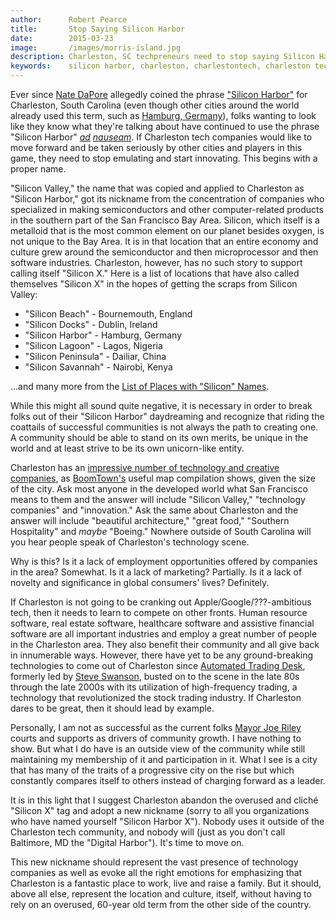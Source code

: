 ```yaml
---
author:      Robert Pearce
title:       Stop Saying Silicon Harbor
date:        2015-03-23
image:       /images/morris-island.jpg
description: Charleston, SC techpreneurs need to stop saying Silicon Harbor.
keywords:    silicon harbor, charleston, charlestontech, charleston tech, south carolina tech
---
```


Ever since [Nate DaPore](https://twitter.com/natedapore) allegedly coined the phrase ["Silicon Harbor"](http://charlestonmag.com/features/the_rise_of_silicon_harbor) for Charleston, South Carolina (even though other cities around the world already used this term, such as [Hamburg, Germany](https://twitter.com/siliconharbor)), folks wanting to look like they know what they're talking about have continued to use the phrase "Silicon Harbor" _[ad](http://www.fastcompany.com/1839445/introducing-silicon-harbor-charleston-sc-home-twitpic-and-amazons-createspace) [nauseam](http://www.charlestoncitypaper.com/charleston/silicon-harbor-is-becoming-a-major-player-in-the-nations-tech-scene/Content?oid=4604950)_. If Charleston tech companies would like to move forward and be taken seriously by other cities and players in this game, they need to stop emulating and start innovating. This begins with a proper name.

"Silicon Valley," the name that was copied and applied to Charleston as "Silicon Harbor," got its nickname from the concentration of companies who specialized in making semiconductors and other computer-related products in the southern part of the San Francisco Bay Area. Silicon, which itself is a metalloid that is the most common element on our planet besides oxygen, is not unique to the Bay Area. It is in that location that an entire economy and culture grew around the semiconductor and then microprocessor and then software industries. Charleston, however, has no such story to support calling itself "Silicon X." Here is a list of locations that have also called themselves "Silicon X" in the hopes of getting the scraps from Silicon Valley:

* "Silicon Beach" - Bournemouth, England
* "Silicon Docks" - Dublin, Ireland
* "Silicon Harbor" - Hamburg, Germany
* "Silicon Lagoon" - Lagos, Nigeria
* "Silicon Peninsula" - Dailiar, China
* "Silicon Savannah" - Nairobi, Kenya

...and many more from the [List of Places with "Silicon" Names](http://en.wikipedia.org/wiki/List_of_places_with_%22Silicon%22_names).

While this might all sound quite negative, it is necessary in order to break folks out of their "Silicon Harbor" daydreaming and recognize that riding the coattails of successful communities is not always the path to creating one. A community should be able to stand on its own merits, be unique in the world and at least strive to be its own unicorn-like entity.

Charleston has an [impressive number of technology and creative companies](http://boomtownroi.com/chstechmap), as [BoomTown's](http://boomtownroi.com) useful map compilation shows, given the size of the city. Ask most anyone in the developed world what San Francisco means to them and the answer will include "Silicon Valley," "technology companies" and "innovation." Ask the same about Charleston and the answer will include "beautiful architecture," "great food," "Southern Hospitality" and _maybe_ "Boeing." Nowhere outside of South Carolina will you hear people speak of Charleston's technology scene.

Why is this? Is it a lack of employment opportunities offered by companies in the area? Somewhat. Is it a lack of marketing? Partially. Is it a lack of novelty and significance in global consumers' lives? Definitely.

If Charleston is not going to be cranking out Apple/Google/???-ambitious tech, then it needs to learn to compete on other fronts. Human resource software, real estate software, healthcare software and assistive financial software are all important industries and employ a great number of people in the Charleston area. They also benefit their community and all give back in innumerable ways. However, there have yet to be any ground-breaking technologies to come out of Charleston since [Automated Trading Desk](http://www.atdesk.com), formerly led by [Steve Swanson](http://sb.cofc.edu/officeofthedean/boardofgovernors/swanson.php), busted on to the scene in the late 80s through the late 2000s with its utilization of high-frequency trading, a technology that revolutionized the stock trading industry. If Charleston dares to be great, then it should lead by example.

Personally, I am not as successful as the current folks [Mayor Joe Riley](https://en.wikipedia.org/wiki/Joseph_P._Riley,_Jr.) courts and supports as drivers of community growth. I have nothing to show. But what I do have is an outside view of the community while still maintaining my membership of it and participation in it. What I see is a city that has many of the traits of a progressive city on the rise but which constantly compares itself to others instead of charging forward as a leader.

It is in this light that I suggest Charleston abandon the overused and cliché "Silicon X" tag and adopt a new nickname (sorry to all you organizations who have named yourself "Silicon Harbor X"). Nobody uses it outside of the Charleston tech community, and nobody will (just as you don't call Baltimore, MD the "Digital Harbor"). It's time to move on.

This new nickname should represent the vast presence of technology companies as well as evoke all the right emotions for emphasizing that Charleston is a fantastic place to work, live and raise a family. But it should, above all else, represent the location and culture, itself, without having to rely on an overused, 60-year old term from the other side of the country.
